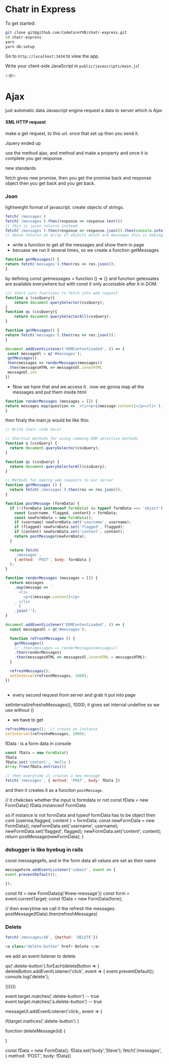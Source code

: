 
# Chatr in Express

To get started:

```bash
git clone git@github.com:CodeCoreYVR/chatr-express.git
cd chatr-express
yarn
yarn db:setup
```

Go to `http://localhost:3434` to view the app.

Write your client-side JavaScript in `public/javascripts/main.js`!

✨🤓✨


# Ajax

just automatic data 
Javascript engine request a data to server which is Ajax

#### XML HTTP request 
make a get request, to this url. once that set up then you send it. 

Jquery ended up 

use the method ajax, and method and make a property and once it is complete you get response. 

new standards

fetch gives new promise, then you get the promise back and response object then you get back and you get back. 

### Json
lightweight format of javascript. create objects of strings.

```javascript
fetch(`/messages`)
fetch(`/messages`).then(response => response.text())
// this is jason returns instead 
fetch(`/messages`).then(response => response.json()).then(console.info)   
// above returns an array of objects which are messages this is making basic request. 
```
* write a function to get all the messages and show them in page
* becuase we run it several times, so we create a function getMessages 
```javascript
function getMessages() {
return fetch('messages').then(res => res.json());
}
```
by defining const getmessages = function () => {} and function getessates are available everywhere but with const it only acceissble after it in DOM. 

```javascript
/// short cuts functions to fetch into web request 
function q (cssQuery){
	return document.querySelector(cssQuery);
}
function qs (cssQuery){
	return document.querySelectorAll(cssQuery);
}

function getMessages() {
return fetch('messages').then(res => res.json());
}
```

```javascript
document.addEventListener('DOMContentLoaded', () => {
 const messageUl = q('#messages');
 getMessages().
 then(messages => renderMessages(messages)) 
 .then(messagesHTML => messagesUl.innerHTML
 messageUl.inn
})
```
* Now we have that and we access it . now we gonna map all the messages and put them inside html 
```javascript
function renderMessages (messages = []) {
return messages.map(question => `<li><p>${message.content}</p></li>`).join(``);
}
```

then finaly the main.js would be like this:
```javascript
// Write chatr code here!

// Shortcut methods for using comming DOM selection methods
function q (cssQuery) {
  return document.querySelector(cssQuery);
}

function qs (cssQuery) {
  return document.querySelectorAll(cssQuery);
}

// Methods for making web requests to our server
function getMessages () {
  return fetch(`/messages`).then(res => res.json());
}

function postMessage (formData) {
  if (!(formData instanceof FormData) && typeof formData === 'object') {
    const {username, flagged, content} = formData;
    const newFormData = new FormData();
    if (username) newFormData.set('username', username);
    if (flagged) newFormData.set('flagged', flagged);
    if (content) newFormData.set('content', content);
    return postMessage(newFormData);
  }

  return fetch(
    `/messages`,
    { method: 'POST', body: formData }
  );
}

function renderMessages (messages = []) {
  return messages
    .map(message => `
      <li>
        <p>${message.content}</p>
      </li>
    ` )
    .join('');
}

document.addEventListener('DOMContentLoaded', () => {
  const messagesUl = q('#messages');

  function refreshMessages () {
    getMessages()
    // .then(messages => renderMessages(messages))
    .then(renderMessages)
    .then(messagesHTML => messagesUl.innerHTML = messagesHTML);
  }

  refreshMessages();
  setInterval(refreshMessages, 1000);
})
```
## 
* every second request from server and grab it put into page


setInterval(refresheMessages(), 1000); it gives set interval undefine so we use without () 
* we have to get 
```javascript
refreshMessages();  // create an instance 
setInterval(refresheMessages, 1000);
```

fData : is a form data 
in console
```javascript
const fData = new FormData()
fData
fData.set('content', 'Hello')
Array.from(fData.entries())

// then everytime it creates a new message 
fetch('/messages', { method: 'POST', body: fData })

``` 
and then it creates it as a funciton `postMessage`. 

// it chekckes whether the input is formdata or not 
const fData = new FormData()
fData instanceof FormData

so if instance is not formData and typeof formData has to be object then cont {userma,flagged, content } = formData;
const newFormData = new FormData();
newFormData.set('username', username);
newFormData.set('flagged', flagged);
newFormData.set('content', content);
return postMessage(newFormData);
}

### debugger is like byebug in rails 

const messagegefo, and in the form data all values are set as their name 

```javascript
messageForm.addEventListener('submit', event => {
event.preventDefault();

});
```

const fd = new FormData(q('#new-message')) 
const form = event.currentTarget;
const fData = new FormData(form);

// then everytime we call it the refresh the messages. 
postMessage(fData).then(refreshMessages)

### Delete 

```javascript
fetch('/messages/40', {method: 'DELETE'})
```
```javascript
<a class="delete-button" href> Delete </a>
```



we add an event listener to delete 

qs('.delete-button').forEach(deleteButton => { deleteButton.addEventListener('click', event => { event.preventDefault(); console.log('delete');


})})})









event.target.matches('.delete-button')  -- true 
event.target.matches('a.delete-button')  -- true 

messageUl.addEventListener('click;, event => {

 if(target.mathces('.delete-button')
}

function deleteMessage(id)
{
  
}




const fData = new FormData();
fData.set('body','Steve');
fetch('/messages', { method: 'POST', body: fData})







